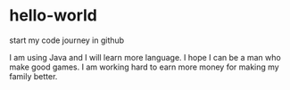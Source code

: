 # hello-world
start my code journey in github 

I am using Java and I will learn more language.
I hope I can be a man who make good games.
I am working hard to earn more money for making my family better.
